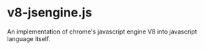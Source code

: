 # v8-jsengine.js

An implementation of chrome's javascript engine V8 into javascript language itself.
